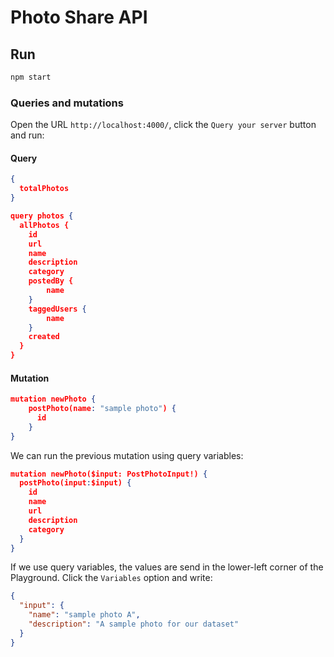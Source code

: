 # Photo Share API 

## Run

```bash
npm start
```

### Queries and mutations

Open the URL `http://localhost:4000/`, click the `Query your server` button and run:

#### Query

```json
{
  totalPhotos
}
```

```json
query photos {
  allPhotos {
    id
    url
    name
    description
    category
    postedBy {
        name
    }
    taggedUsers {
        name
    }
    created
  }
}
```

#### Mutation

```json
mutation newPhoto {
    postPhoto(name: "sample photo") {
      id
    }
}
```

We can run the previous mutation using query variables:

```json
mutation newPhoto($input: PostPhotoInput!) {
  postPhoto(input:$input) {
    id
    name
    url
    description
    category
  }
}
```

If we use query variables, the values are send in the lower-left corner of the Playground. Click the `Variables` option and write:

```json
{
  "input": {
    "name": "sample photo A",
    "description": "A sample photo for our dataset"
  }
}
```
